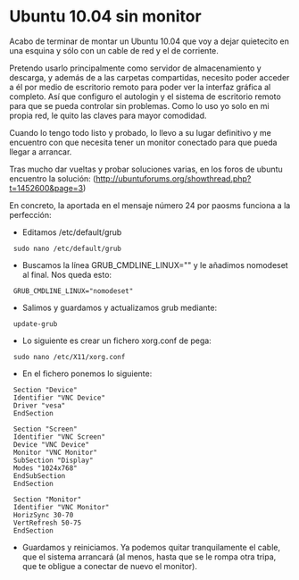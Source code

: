 # Ubuntu 10.04 sin monitor

Acabo de terminar de montar un Ubuntu 10.04 que voy a dejar quietecito en una esquina y sólo con un cable de red y el de corriente.

Pretendo usarlo principalmente como servidor de almacenamiento y descarga, y además de a las carpetas compartidas, necesito poder acceder a él por medio de escritorio remoto para poder ver la interfaz gráfica al completo. Así que configuro el autologin y el sistema de escritorio remoto para que se pueda controlar sin problemas. Como lo uso yo solo en mi propia red, le quito las claves para mayor comodidad.

Cuando lo tengo todo listo y probado, lo llevo a su lugar definitivo y me encuentro con que necesita tener un monitor conectado para que pueda llegar a arrancar.

Tras mucho dar vueltas y probar soluciones varias, en los foros de ubuntu encuentro la solución:
(http://ubuntuforums.org/showthread.php?t=1452600&page=3)

En concreto, la aportada en el mensaje número 24 por paosms funciona a la perfección:

- Editamos /etc/default/grub

```
 sudo nano /etc/default/grub
```

- Buscamos la línea GRUB_CMDLINE_LINUX=""
y le añadimos nomodeset al final. Nos queda esto:

```
 GRUB_CMDLINE_LINUX="nomodeset"
```

- Salimos y guardamos y actualizamos grub mediante:

```
 update-grub
```

- Lo siguiente es crear un fichero xorg.conf de pega:

```
 sudo nano /etc/X11/xorg.conf
```


- En el fichero ponemos lo siguiente:

```
 Section "Device"
 Identifier "VNC Device"
 Driver "vesa"
 EndSection

 Section "Screen"
 Identifier "VNC Screen"
 Device "VNC Device"
 Monitor "VNC Monitor"
 SubSection "Display"
 Modes "1024x768"
 EndSubSection
 EndSection

 Section "Monitor"
 Identifier "VNC Monitor"
 HorizSync 30-70
 VertRefresh 50-75
 EndSection
```


- Guardamos y reiniciamos. Ya podemos quitar tranquilamente el cable, que el sistema arrancará (al menos, hasta que se le rompa otra tripa, que te obligue a conectar de nuevo el monitor).
